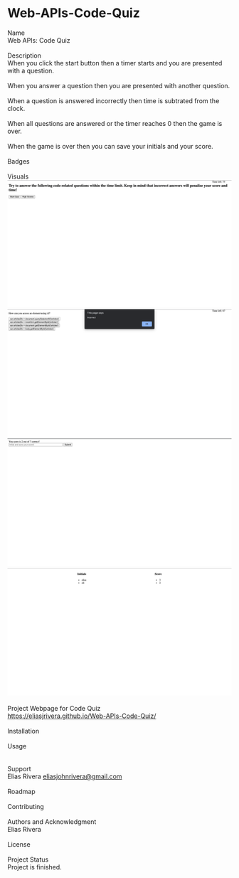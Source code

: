 # Web-APIs-Code-Quiz

Name
<br>
Web APIs: Code Quiz
<br>
<br>
Description
<br>
When you click the start button then a timer starts and you are presented with a question. 
<br>
<br>
When you answer a question then you are presented with another question.  
<br>
When a question is answered incorrectly then time is subtrated from the clock.   
<br>
When all questions are answered or the timer reaches 0 then the game is over.  
<br>
When the game is over then you can save your initials and your score. 
<br>
<br>
Badges
<br>
<br>
Visuals
![](./images/1.png)
![](./images/2.png)
![](./images/3.png)
![](./images/4.png)
<br>
<br>
Project Webpage for Code Quiz
<br>
https://eliasjrivera.github.io/Web-APIs-Code-Quiz/
<br>
<br>
Installation
<br>
<br>
Usage
<br> 
<br>
<br>
Support
<br>
Elias Rivera
eliasjohnrivera@gmail.com
<br>
<br>
Roadmap
<br>
<br>
Contributing
<br>
<br>
Authors and Acknowledgment 
<br>
Elias Rivera
<br>
<br>
License
<br>
<br>
Project Status 
<br>
Project is finished. 

